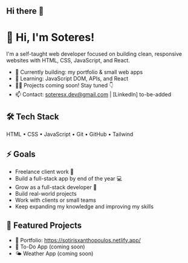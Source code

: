## Hi there 👋
# 👋 Hi, I'm Soteres!

I'm a self-taught web developer focused on building clean, responsive websites with HTML, CSS, JavaScript, and React.

- 🔭 Currently building: my portfolio & small web apps
- 🌱 Learning: JavaScript DOM, APIs, and React
- 👨‍💻 Projects coming soon! Stay tuned 👇
- 📫 Contact: soteresx.dev@gmail.com | [LinkedIn] to-be-added

## 🛠 Tech Stack
HTML • CSS • JavaScript • Git • GitHub • Tailwind

## ⚡ Goals
- Freelance client work 💼  
- Build a full-stack app by end of the year 💻  
- Grow as a full-stack developer 🚀
- Build real-world projects
- Work with clients or small teams
- Keep expanding my knowledge and improving my skills

## 📌 Featured Projects
- 🔧 Portfolio: https://sotirisxanthopoulos.netlify.app/
- 📝 To-Do App (coming soon)  
- 🌤️ Weather App (coming soon)
